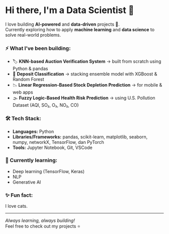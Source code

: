 # Hi there, I'm a Data Scientist 👋

I love building **AI-powered** and **data-driven** projects 🚀.  
Currently exploring how to apply **machine learning** and **data science** to solve real-world problems.

### ⚡ What I’ve been building:
- 🏷️ **KNN-based Auction Verification System** → built from scratch using Python & pandas
- 🏦 **Deposit Classification** → stacking ensemble model with XGBoost & Random Forest
- 📉 **Linear Regression-Based Stock Depletion Prediction** → for mobile & web apps
- 🌫️ **Fuzzy Logic-Based Health Risk Prediction** → using U.S. Pollution Dataset (AQI, SO₂, O₃, NO₂, CO)

### 🛠️ Tech Stack:
- **Languages:** Python
- **Libraries/Frameworks:** pandas, scikit-learn, matplotlib, seaborn, numpy, networkX, TensorFlow, dan PyTorch
- **Tools:** Jupyter Notebook, Git, VSCode

### 🌱 Currently learning:
- Deep learning (TensorFlow, Keras)
- NLP
- Generative AI

### ✨ Fun fact:
I love cats.

---

_Always learning, always building!_  
Feel free to check out my projects ⭐
